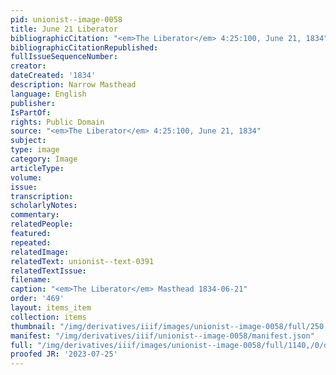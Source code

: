 ```yaml
---
pid: unionist--image-0058
title: June 21 Liberator
bibliographicCitation: "<em>The Liberator</em> 4:25:100, June 21, 1834"
bibliographicCitationRepublished: 
fullIssueSequenceNumber: 
creator: 
dateCreated: '1834'
description: Narrow Masthead
language: English
publisher: 
IsPartOf: 
rights: Public Domain
source: "<em>The Liberator</em> 4:25:100, June 21, 1834"
subject: 
type: image
category: Image
articleType: 
volume: 
issue: 
transcription: 
scholarlyNotes: 
commentary: 
relatedPeople: 
featured: 
repeated: 
relatedImage: 
relatedText: unionist--text-0391
relatedTextIssue: 
filename: 
caption: "<em>The Liberator</em> Masthead 1834-06-21"
order: '469'
layout: items_item
collection: items
thumbnail: "/img/derivatives/iiif/images/unionist--image-0058/full/250,/0/default.jpg"
manifest: "/img/derivatives/iiif/unionist--image-0058/manifest.json"
full: "/img/derivatives/iiif/images/unionist--image-0058/full/1140,/0/default.jpg"
proofed JR: '2023-07-25'
---
```

